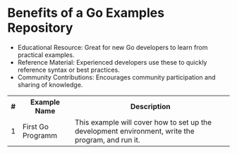 # Benefits of a Go Examples Repository
- Educational Resource: Great for new Go developers to learn from practical examples.
- Reference Material: Experienced developers use these to quickly reference syntax or best practices.
- Community Contributions: Encourages community participation and sharing of knowledge.

<table>
  <tr>
      <th>#</th>
      <th>Example Name</th>
      <th>Description</th>
  </tr>
  <tr>
      <td>1</td>
      <td>First Go Programm</td>
      <td>This example will cover how to set up the development environment, write the program, and run it.</td>
  </tr>
</table>
